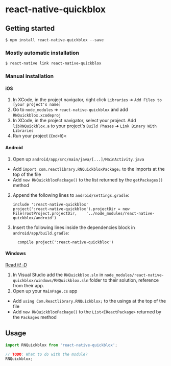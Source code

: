 
# react-native-quickblox

## Getting started

`$ npm install react-native-quickblox --save`

### Mostly automatic installation

`$ react-native link react-native-quickblox`

### Manual installation


#### iOS

1. In XCode, in the project navigator, right click `Libraries` ➜ `Add Files to [your project's name]`
2. Go to `node_modules` ➜ `react-native-quickblox` and add `RNQuickblox.xcodeproj`
3. In XCode, in the project navigator, select your project. Add `libRNQuickblox.a` to your project's `Build Phases` ➜ `Link Binary With Libraries`
4. Run your project (`Cmd+R`)<

#### Android

1. Open up `android/app/src/main/java/[...]/MainActivity.java`
  - Add `import com.reactlibrary.RNQuickbloxPackage;` to the imports at the top of the file
  - Add `new RNQuickbloxPackage()` to the list returned by the `getPackages()` method
2. Append the following lines to `android/settings.gradle`:
  	```
  	include ':react-native-quickblox'
  	project(':react-native-quickblox').projectDir = new File(rootProject.projectDir, 	'../node_modules/react-native-quickblox/android')
  	```
3. Insert the following lines inside the dependencies block in `android/app/build.gradle`:
  	```
      compile project(':react-native-quickblox')
  	```

#### Windows
[Read it! :D](https://github.com/ReactWindows/react-native)

1. In Visual Studio add the `RNQuickblox.sln` in `node_modules/react-native-quickblox/windows/RNQuickblox.sln` folder to their solution, reference from their app.
2. Open up your `MainPage.cs` app
  - Add `using Com.Reactlibrary.RNQuickblox;` to the usings at the top of the file
  - Add `new RNQuickbloxPackage()` to the `List<IReactPackage>` returned by the `Packages` method


## Usage
```javascript
import RNQuickblox from 'react-native-quickblox';

// TODO: What to do with the module?
RNQuickblox;
```
  